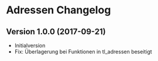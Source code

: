 # Adressen Changelog

## Version 1.0.0 (2017-09-21)

- Initialversion
- Fix: Überlagerung bei Funktionen in tl_adressen beseitigt
